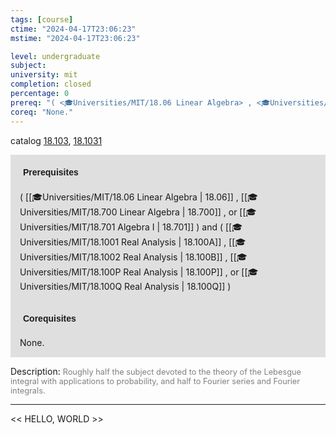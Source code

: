 ```yaml
---
tags: [course]
ctime: "2024-04-17T23:06:23"
mstime: "2024-04-17T23:06:23"

level: undergraduate
subject: 
university: mit
completion: closed
percentage: 0
prereq: "( <🎓Universities/MIT/18.06 Linear Algebra> , <🎓Universities/MIT/18.700 Linear Algebra> , or <🎓Universities/MIT/18.701 Algebra I> ) and ( <🎓Universities/MIT/18.1001 Real Analysis> , <🎓Universities/MIT/18.1002 Real Analysis> , <🎓Universities/MIT/18.100P Real Analysis> , or <🎓Universities/MIT/18.100Q Real Analysis> )"
coreq: "None."
---
```


catalog [18.103](http://student.mit.edu/catalog/m18a.html#18.103), [18.1031](http://student.mit.edu/catalog/m18a.html#18.1031)

<span style="display: block; padding: 15px; background-color: rgb(100, 100, 100, 0.2);"><font id="m_prereq1698_0" style="display: block; font-family: Arial, sans-serif; font-weight: bold; padding: 5px">Prerequisites</font><br><span id="prereq1698_0">( [[🎓Universities/MIT/18.06 Linear Algebra | 18.06]] , [[🎓Universities/MIT/18.700 Linear Algebra | 18.700]] , or [[🎓Universities/MIT/18.701 Algebra I | 18.701]] ) and ( [[🎓Universities/MIT/18.1001 Real Analysis | 18.100A]] , [[🎓Universities/MIT/18.1002 Real Analysis | 18.100B]] , [[🎓Universities/MIT/18.100P Real Analysis | 18.100P]] , or [[🎓Universities/MIT/18.100Q Real Analysis | 18.100Q]] )</span></span>
<span style="display: block; padding: 15px; background-color: rgb(100, 100, 100, 0.2);"><font id="m_coreq1698_0" style="display: block; font-family: Arial, sans-serif; font-weight: bold; padding: 5px">Corequisites</font><br><span id="coreq1698_0">None.</span></span>

<font style="">Description:</font>
<font style="color: grey; font-size: 0.8rem;">Roughly half the subject devoted to the theory of the Lebesgue integral with applications to probability, and half to Fourier series and Fourier integrals.</font>



---

<< HELLO, WORLD >>
